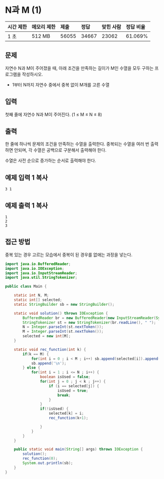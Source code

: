 # N과 M (1)

| 시간 제한 | 메모리 제한 | 제출  | 정답  | 맞힌 사람 | 정답 비율 |
| :-------- | :---------- | :---- | :---- | :-------- | :-------- |
| 1 초      | 512 MB      | 56055 | 34667 | 23062     | 61.069%   |

## 문제

자연수 N과 M이 주어졌을 때, 아래 조건을 만족하는 길이가 M인 수열을 모두 구하는 프로그램을 작성하시오.

- 1부터 N까지 자연수 중에서 중복 없이 M개를 고른 수열

## 입력

첫째 줄에 자연수 N과 M이 주어진다. (1 ≤ M ≤ N ≤ 8)

## 출력

한 줄에 하나씩 문제의 조건을 만족하는 수열을 출력한다. 중복되는 수열을 여러 번 출력하면 안되며, 각 수열은 공백으로 구분해서 출력해야 한다.

수열은 사전 순으로 증가하는 순서로 출력해야 한다.

## 예제 입력 1 복사

```
3 1
```

## 예제 출력 1 복사

```
1
2
3
```



## 접근 방법

중복 있는 경우 고르는 모습에서 중복이 된 경우를 없애는 과정을 넣는다.

~~~java
import java.io.BufferedReader;
import java.io.IOException;
import java.io.InputStreamReader;
import java.util.StringTokenizer;

public class Main {

    static int N, M;
    static int[] selected;
    static StringBuilder sb = new StringBuilder();

    static void solution() throws IOException {
        BufferedReader br = new BufferedReader(new InputStreamReader(System.in));
        StringTokenizer st = new StringTokenizer(br.readLine(), " ");
        N = Integer.parseInt(st.nextToken());
        M = Integer.parseInt(st.nextToken());
        selected = new int[M];
    }

    static void rec_function(int k) {
        if(k == M) {
            for(int i = 0 ; i < M ; i++) sb.append(selected[i]).append(' ');
            sb.append('\n');
        } else {
            for(int i = 1 ; i <= N ; i++) {
                boolean isUsed = false;
                for(int j = 0 ; j < k ; j++) {
                    if (i == selected[j]) {
                        isUsed = true;
                        break;
                    }
                }
                if(!isUsed) {
                    selected[k] = i;
                    rec_function(k+1);

                }
            }
        }
    }

    public static void main(String[] args) throws IOException {
        solution();
        rec_function(0);
        System.out.println(sb);
    }
}
~~~

